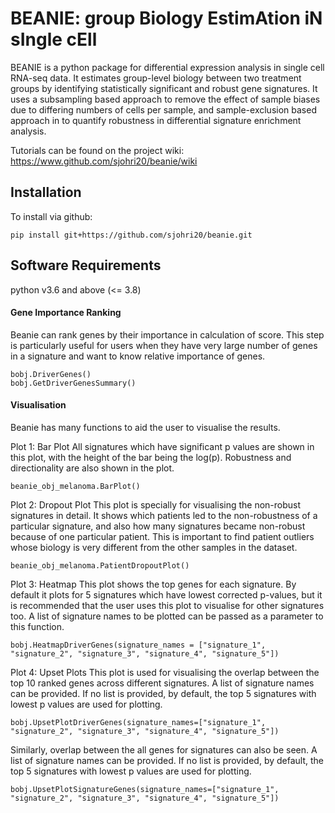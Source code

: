 # BEANIE: group Biology EstimAtion iN sIngle cEll

BEANIE is a python package for differential expression analysis in single cell RNA-seq data. It estimates group-level biology between two treatment groups by identifying statistically significant and robust gene signatures. It uses a subsampling based approach to remove the effect of sample biases due to differing numbers of cells per sample, and sample-exclusion based approach  in to quantify robustness in differential signature enrichment analysis. 

Tutorials can be found on the project wiki: https://www.github.com/sjohri20/beanie/wiki

## Installation

To install via github:

```
pip install git+https://github.com/sjohri20/beanie.git
```

## Software Requirements

python v3.6 and above (<= 3.8)


#### Gene Importance Ranking

Beanie can rank genes by their importance in calculation of score. This step is particularly useful for users when they have very large number of genes in a signature and want to know relative importance of genes.

```
bobj.DriverGenes()
bobj.GetDriverGenesSummary()
```

#### Visualisation

Beanie has many functions to aid the user to visualise the results.

Plot 1: Bar Plot
All signatures which have significant p values are shown in this plot, with the height of the bar being the log(p). Robustness and directionality are also shown in the plot.

```
beanie_obj_melanoma.BarPlot()
```

Plot 2: Dropout Plot
This plot is specially for visualising the non-robust signatures in detail. It shows which patients led to the non-robustness of a particular signature, and also how many signatures became non-robust because of one particular patient. This is important to find patient outliers whose biology is very different from the other samples in the dataset.

```
beanie_obj_melanoma.PatientDropoutPlot()
```

Plot 3: Heatmap
This plot shows the top genes for each signature. By default it plots for 5 signatures which have lowest corrected p-values, but it is recommended that the user uses this plot to visualise for other signatures too. A list of signature names to be plotted can be passed as a parameter to this function.

```
bobj.HeatmapDriverGenes(signature_names = ["signature_1", "signature_2", "signature_3", "signature_4", "signature_5"])
```

Plot 4: Upset Plots
This plot is used for visualising the overlap between the top 10 ranked genes across different signatures. A list of signature names can be provided. If no list is provided, by default, the top 5 signatures with lowest p values are used for plotting.

```
bobj.UpsetPlotDriverGenes(signature_names=["signature_1", "signature_2", "signature_3", "signature_4", "signature_5"])
```

Similarly, overlap between the all genes for signatures can also be seen. A list of signature names can be provided. If no list is provided, by default, the top 5 signatures with lowest p values are used for plotting.

```
bobj.UpsetPlotSignatureGenes(signature_names=["signature_1", "signature_2", "signature_3", "signature_4", "signature_5"])
```

